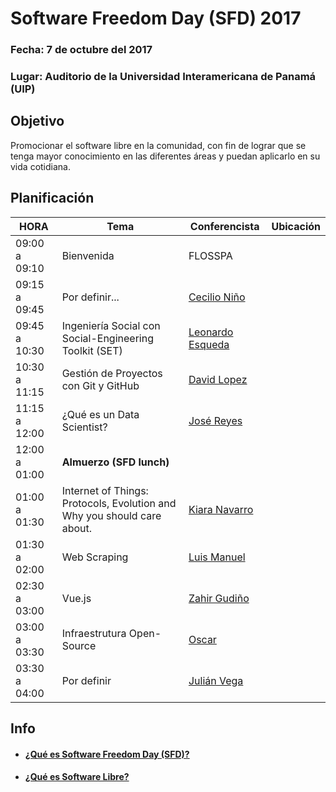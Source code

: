 # Software Freedom Day (SFD)  2017

### Fecha:  7 de octubre del 2017
### Lugar: Auditorio de la Universidad Interamericana de Panamá (UIP)

## Objetivo
Promocionar el software libre en la comunidad, 
con fin de lograr que se tenga mayor conocimiento en las 
diferentes áreas y puedan aplicarlo en su vida cotidiana.



## Planificación

|     HORA      |                                Tema                                  |  Conferencista | Ubicación|
|---------------|----------------------------------------------------------------------|----------------|----------|
| 09:00 a 09:10 | Bienvenida                                                           | FLOSSPA        |          |
| 09:15 a 09:45 | Por definir... | [Cecilio Niño](https://pa.linkedin.com/in/cecilio-niño-aa778a39) ||
| 09:45 a 10:30 | Ingeniería Social con Social-Engineering Toolkit (SET) | [Leonardo Esqueda](https://github.com/ShaoranD3) ||
| 10:30 a 11:15 | Gestión de Proyectos con Git y GitHub| [David Lopez](https://twitter.com/David25LO?lang=es) ||
| 11:15 a 12:00 | ¿Qué es un Data Scientist? | [José Reyes](https://github.com/yosef7/) ||
| 12:00 a 01:00 | __Almuerzo (SFD lunch)__ |||
| 01:00 a 01:30 | Internet of Things: Protocols, Evolution and Why you should care about. | [Kiara Navarro](https://www.kiaranavarro.com/)||
| 01:30 a 02:00 | Web Scraping | [Luis Manuel](https://github.com/blackfile) ||
| 02:30 a 03:00 | Vue.js |[Zahir Gudiño](https://twitter.com/zgudino?lang=es)|| 
| 03:00 a 03:30 | Infraestrutura Open-Source | [Oscar]() ||
| 03:30 a 04:00 | Por definir | [Julián Vega]()||

## Info 
- #### [¿Qué es Software Freedom Day (SFD)?](/info/whatSFD.md)
- #### [¿Qué es Software Libre?](/info/whatis.md)

